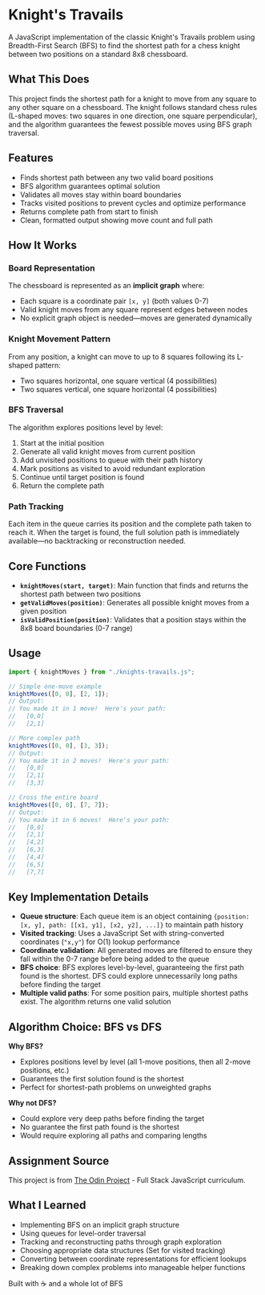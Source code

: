 # Knight's Travails

A JavaScript implementation of the classic Knight's Travails problem using Breadth-First Search (BFS) to find the shortest path for a chess knight between two positions on a standard 8x8 chessboard.

## What This Does

This project finds the shortest path for a knight to move from any square to any other square on a chessboard. The knight follows standard chess rules (L-shaped moves: two squares in one direction, one square perpendicular), and the algorithm guarantees the fewest possible moves using BFS graph traversal.

## Features

- Finds shortest path between any two valid board positions
- BFS algorithm guarantees optimal solution
- Validates all moves stay within board boundaries
- Tracks visited positions to prevent cycles and optimize performance
- Returns complete path from start to finish
- Clean, formatted output showing move count and full path

## How It Works

### Board Representation

The chessboard is represented as an **implicit graph** where:

- Each square is a coordinate pair `[x, y]` (both values 0-7)
- Valid knight moves from any square represent edges between nodes
- No explicit graph object is needed—moves are generated dynamically

### Knight Movement Pattern

From any position, a knight can move to up to 8 squares following its L-shaped pattern:

- Two squares horizontal, one square vertical (4 possibilities)
- Two squares vertical, one square horizontal (4 possibilities)

### BFS Traversal

The algorithm explores positions level by level:

1. Start at the initial position
2. Generate all valid knight moves from current position
3. Add unvisited positions to queue with their path history
4. Mark positions as visited to avoid redundant exploration
5. Continue until target position is found
6. Return the complete path

### Path Tracking

Each item in the queue carries its position and the complete path taken to reach it. When the target is found, the full solution path is immediately available—no backtracking or reconstruction needed.

## Core Functions

- **`knightMoves(start, target)`**: Main function that finds and returns the shortest path between two positions
- **`getValidMoves(position)`**: Generates all possible knight moves from a given position
- **`isValidPosition(position)`**: Validates that a position stays within the 8x8 board boundaries (0-7 range)

## Usage

```javascript
import { knightMoves } from "./knights-travails.js";

// Simple one-move example
knightMoves([0, 0], [2, 1]);
// Output:
// You made it in 1 move!  Here's your path:
//   [0,0]
//   [2,1]

// More complex path
knightMoves([0, 0], [3, 3]);
// Output:
// You made it in 2 moves!  Here's your path:
//   [0,0]
//   [2,1]
//   [3,3]

// Cross the entire board
knightMoves([0, 0], [7, 7]);
// Output:
// You made it in 6 moves!  Here's your path:
//   [0,0]
//   [2,1]
//   [4,2]
//   [6,3]
//   [4,4]
//   [6,5]
//   [7,7]
```

## Key Implementation Details

- **Queue structure**: Each queue item is an object containing `{position: [x, y], path: [[x1, y1], [x2, y2], ...]}` to maintain path history
- **Visited tracking**: Uses a JavaScript Set with string-converted coordinates (`"x,y"`) for O(1) lookup performance
- **Coordinate validation**: All generated moves are filtered to ensure they fall within the 0-7 range before being added to the queue
- **BFS choice**: BFS explores level-by-level, guaranteeing the first path found is the shortest. DFS could explore unnecessarily long paths before finding the target
- **Multiple valid paths**: For some position pairs, multiple shortest paths exist. The algorithm returns one valid solution

## Algorithm Choice: BFS vs DFS

**Why BFS?**

- Explores positions level by level (all 1-move positions, then all 2-move positions, etc.)
- Guarantees the first solution found is the shortest
- Perfect for shortest-path problems on unweighted graphs

**Why not DFS?**

- Could explore very deep paths before finding the target
- No guarantee the first path found is the shortest
- Would require exploring all paths and comparing lengths

## Assignment Source

This project is from [The Odin Project](https://www.theodinproject.com/) - Full Stack JavaScript curriculum.

## What I Learned

- Implementing BFS on an implicit graph structure
- Using queues for level-order traversal
- Tracking and reconstructing paths through graph exploration
- Choosing appropriate data structures (Set for visited tracking)
- Converting between coordinate representations for efficient lookups
- Breaking down complex problems into manageable helper functions

Built with ☕ and a whole lot of BFS
